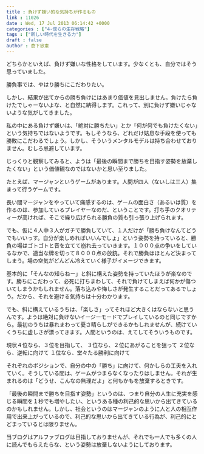 ```yaml
---
title : 負けず嫌い的な気持ちが作るもの
link : 11026
date : Wed, 17 Jul 2013 06:14:42 +0000
categories : ["4-僕らの生存戦略"]
tags : ["新しい時代を生きる力"]
draft : false
author : 倉下忠憲
---
```


どちらかといえば、負けず嫌いな性格をしています。少なくとも、自分ではそう思っていました。

勝負事では、やはり勝ちにこだわりたい。

しかし、結果が出てからの勝ち負けにはあまり価値を見出しません。負けたら負けたでしゃーないよな、と自然に納得します。これって、別に負けず嫌いじゃないような気がしてきました。

私の中にある負けず嫌いは、「絶対に勝ちたい」とか「何が何でも負けたくない」という気持ちではないようです。もしそうなら、どれだけ姑息な手段を使っても勝敗にこだわるでしょう。しかし、そういうメンタルモデルは持ち合わせておりません。むしろ忌避しています。

じっくりと観察してみると、ようは「最後の瞬間まで勝ちを目指す姿勢を放棄したくない」という価値観なのではないかと思い至りました。

たとえば、マージャンというゲームがあります。人間が四人（ないしは三人）集まって行うゲームです。

長い間マージャンをやっていて痛感するのは、ゲームの面白さ（あるいは質）を作るのは、参加しているプレイヤーなのだ、ということです。打ち手のクオリティーが高ければ、そこで繰り広げられる勝負の質も引っ張り上げられます。

でも、仮に４人中３人がガチで勝負していて、１人だけが「勝ち負けなんてどうでもいいっす。自分が楽しめればいいんでしょ」という姿勢を持っていると、勝負の場はゴトゴトと音を立てて崩れ去っていきます。１０００点の争いをしているなかで、適当な牌を切って８０００点の放銃。それで勝負はほとんど決まってしまう。場の空気がどんどん冷えていく様子がイメージできます。

基本的に「そんなの知らねー」と斜に構えた姿勢を持っていたほうが楽なのです。勝ちにこだわって、必死に打ちまわして、それで負けてしまえば何かが傷ついてしまうかもしれません。落ち込みや悔しさが発生することだってあるでしょう。だから、それを避ける気持ちは十分わかります。

でも、斜に構えているうちは、「楽しさ」ってそれほど大きくはならないと思うんです。ようは絶対に負けないイージーモードでプレイしているのと同じですから。最初のうちは暴れまわって憂さ晴らしができるかもしれませんが、続けていくうちに虚しさが漂ってきます。人間というのは、えてしてそういうものです。

現状４位なら、３位を目指して、
３位なら、２位にあがることを狙って
２位なら、逆転に向けて
１位なら、堂々たる勝利に向けて

それぞれのポジションで、自分の中の「勝ち」に向けて、何かしらの工夫を入れていく。そうしている間は、ゲームがつまらなくなったりはしません。それが生まれるのは「どうせ、こんなの無理だよ」と何もかもを放棄するときです。

「最後の瞬間まで勝ちを目指す姿勢」というのは、つまり自分の人生に充実を感じる瞬間を１秒でも増やしたい、というある種の利己的な思いから出てきているのかもしれません。しかし、社会というのはマージャンのように人と人の相互作用で出来上がっているので、利己的な思いから出てきている行為が、利己的にとどまっているとは限りません。

当ブログはアルファブログは目指しておりませんが、それでも一人でも多くの人に読んでもらえたらな、という姿勢は放棄しないようにしております。